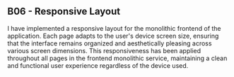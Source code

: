 ## B06 - Responsive Layout

I have implemented a responsive layout for the monolithic frontend of the application. Each page adapts to the user's device screen size, ensuring that the interface remains organized and aesthetically pleasing across various screen dimensions. This responsiveness has been applied throughout all pages in the frontend monolithic service, maintaining a clean and functional user experience regardless of the device used.
